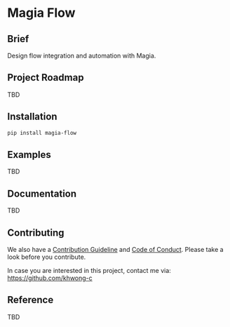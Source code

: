 # Magia Flow

## Brief

Design flow integration and automation with Magia.

## Project Roadmap

TBD

## Installation

```bash
pip install magia-flow
```

## Examples

TBD

## Documentation

TBD

## Contributing

We also have a [Contribution Guideline](docs/CONTRIBUTING.md) and [Code of Conduct](docs/CODE_OF_CONDUCT.md).
Please take a look before you contribute.

In case you are interested in this project, contact me via:
https://github.com/khwong-c

## Reference

TBD
